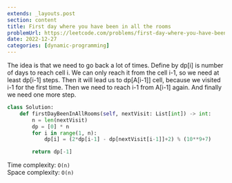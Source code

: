 ```yaml
---
extends: _layouts.post
section: content
title: First day where you have been in all the rooms
problemUrl: https://leetcode.com/problems/first-day-where-you-have-been-in-all-the-rooms/
date: 2022-12-27
categories: [dynamic-programming]
---
```


The idea is that we need to go back a lot of times. Define by dp[i] is number of days to reach cell i. We can only reach it from the cell i-1, so we need at least dp[i-1] steps. Then it will lead us to dp[A[i-1]] cell, because we visited i-1 for the first time. Then we need to reach i-1 from A[i-1] again. And finally we need one more step.

```python
class Solution:
    def firstDayBeenInAllRooms(self, nextVisit: List[int]) -> int:
        n = len(nextVisit)
        dp = [0] * n
        for i in range(1, n):
            dp[i] = (2*dp[i-1] - dp[nextVisit[i-1]]+2) % (10**9+7)

        return dp[-1]
```

Time complexity: `O(n)` <br/>
Space complexity: `O(n)`